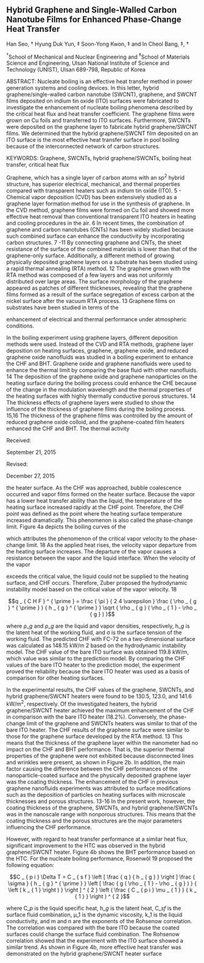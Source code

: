 <!-- image -->

## Hybrid Graphene and Single-Walled Carbon Nanotube Films for Enhanced Phase-Change Heat Transfer

Han Seo, † Hyung Duk Yun, ‡ Soon-Yong Kwon, ‡ and In Cheol Bang, ‡, †

$^{†}$School of Mechanical and Nuclear Engineering and $^{‡}$School of Materials Science and Engineering, Ulsan National Institute of Science and Technology (UNIST), Ulsan 689-798, Republic of Korea

<!-- image -->

ABSTRACT: Nucleate boiling is an effective heat transfer method in power generation systems and cooling devices. In this letter, hybrid graphene/single-walled carbon nanotube (SWCNT), graphene, and SWCNT films deposited on indium tin oxide (ITO) surfaces were fabricated to investigate the enhancement of nucleate boiling phenomena described by the critical heat flux and heat transfer coefficient. The graphene films were grown on Cu foils and transferred to ITO surfaces. Furthermore, SWCNTs were deposited on the graphene layer to fabricate hybrid graphene/SWCNT films. We determined that the hybrid graphene/SWCNT film deposited on an ITO surface is the most effective heat transfer surface in pool boiling because of the interconnected network of carbon structures.

KEYWORDS: Graphene, SWCNTs, hybrid graphene/SWCNTs, boiling heat transfer, critical heat flux

Graphene, which has a single layer of carbon atoms with an sp$^{2}$ hybrid structure, has superior electrical, mechanical, and thermal properties compared with transparent heaters such as indium tin oxide (ITO). 5 - Chemical vapor deposition (CVD) has been extensively studied as a graphene layer formation method for use in the synthesis of graphene. In the CVD method, graphene films were formed on Cu foil and showed more effective heat removal than conventional transparent ITO heaters in heating and cooling procedures in the air. 6 In recent times, the combination of graphene and carbon nanotubes (CNTs) has been widely studied because such combined surface can enhance the conductivity by incorporating carbon structures. 7 -11 By connecting graphene and CNTs, the sheet resistance of the surface of the combined materials is lower than that of the graphene-only surface. Additionally, a different method of growing physically deposited graphene layers on a substrate has been studied using a rapid thermal annealing (RTA) method. 12 The graphene grown with the RTA method was composed of a few layers and was not uniformly distributed over large areas. The surface morphology of the graphene appeared as patches of different thicknesses, revealing that the graphene films formed as a result of the surface segregation of excess carbon at the nickel surface after the vacuum RTA process. 13 Graphene films on substrates have been studied in terms of the

<!-- image -->

enhancement of electrical and thermal performance under atmospheric conditions.

In the boiling experiment using graphene layers, different deposition methods were used. Instead of the CVD and RTA methods, graphene layer deposition on heating surfaces, graphene, graphene oxide, and reduced graphene oxide nanofluids was studied in a boiling experiment to enhance the CHF and BHT. Graphene oxide and graphene nanofluids were used to enhance the thermal limit by comparing the base fluid with other nanofluids. 14 The deposition of the graphene oxide and graphene nanoparticles on the heating surface during the boiling process could enhance the CHE because of the change in the modulation wavelength and the thermal properties of the heating surfaces with highly thermally conductive porous structures. 14 The thickness effects of graphene layers were studied to show the influence of the thickness of graphene films during the boiling process. 15,16 The thickness of the graphene films was controlled by the amount of reduced graphene oxide colloid, and the graphene-coated film heaters enhanced the CHF and BHT. The thermal activity

Received:

September 21, 2015

Revised:

December 27, 2015

<!-- image -->

<!-- image -->

<!-- image -->

<!-- image -->

<!-- image -->

<!-- image -->

<!-- image -->

<!-- image -->

<!-- image -->

<!-- image -->

<!-- image -->

<!-- image -->

<!-- image -->

<!-- image -->

<!-- image -->

<!-- image -->

<!-- image -->

<!-- image -->

<!-- image -->

<!-- image -->

<!-- image -->

<!-- image -->

<!-- image -->

<!-- image -->

<!-- image -->

<!-- image -->

<!-- image -->

<!-- image -->

<!-- image -->

<!-- image -->

<!-- image -->

<!-- image -->

<!-- image -->

<!-- image -->

<!-- image -->

<!-- image -->

<!-- image -->

<!-- image -->

<!-- image -->

<!-- image -->

<!-- image -->

<!-- image -->

<!-- image -->

<!-- image -->

<!-- image -->

<!-- image -->

<!-- image -->

<!-- image -->

<!-- image -->

<!-- image -->

<!-- image -->

<!-- image -->

<!-- image -->

<!-- image -->

<!-- image -->

<!-- image -->

<!-- image -->

<!-- image -->

<!-- image -->

<!-- image -->

<!-- image -->

<!-- image -->

<!-- image -->

<!-- image -->

<!-- image -->

<!-- image -->

<!-- image -->

<!-- image -->

<!-- image -->

<!-- image -->

<!-- image -->

<!-- image -->

<!-- image -->

<!-- image -->

<!-- image -->

<!-- image -->

<!-- image -->

<!-- image -->

<!-- image -->

<!-- image -->

<!-- image -->

<!-- image -->

<!-- image -->

<!-- image -->

<!-- image -->

<!-- image -->

<!-- image -->

<!-- image -->

<!-- image -->

<!-- image -->

<!-- image -->

<!-- image -->

<!-- image -->

<!-- image -->

<!-- image -->

<!-- image -->

<!-- image -->

<!-- image -->

<!-- image -->

<!-- image -->

<!-- image -->

<!-- image -->

<!-- image -->

<!-- image -->

<!-- image -->

<!-- image -->

<!-- image -->

<!-- image -->

<!-- image -->

<!-- image -->

<!-- image -->

<!-- image -->

<!-- image -->

<!-- image -->

<!-- image -->

<!-- image -->

<!-- image -->

<!-- image -->

<!-- image -->

<!-- image -->

<!-- image -->

<!-- image -->

<!-- image -->

<!-- image -->

<!-- image -->

<!-- image -->

<!-- image -->

<!-- image -->

<!-- image -->

<!-- image -->

<!-- image -->

<!-- image -->

<!-- image -->

<!-- image -->

<!-- image -->

<!-- image -->

<!-- image -->

<!-- image -->

<!-- image -->

<!-- image -->

<!-- image -->

<!-- image -->

<!-- image -->

<!-- image -->

<!-- image -->

<!-- image -->

<!-- image -->

<!-- image -->

<!-- image -->

<!-- image -->

<!-- image -->

<!-- image -->

<!-- image -->

<!-- image -->

<!-- image -->

<!-- image -->

<!-- image -->

<!-- image -->

<!-- image -->

<!-- image -->

<!-- image -->

<!-- image -->

<!-- image -->

<!-- image -->

<!-- image -->

<!-- image -->

<!-- image -->

<!-- image -->

<!-- image -->

<!-- image -->

<!-- image -->

<!-- image -->

<!-- image -->

<!-- image -->

<!-- image -->

<!-- image -->

<!-- image -->

<!-- image -->

<!-- image -->

<!-- image -->

<!-- image -->

<!-- image -->

<!-- image -->

<!-- image -->

<!-- image -->

<!-- image -->

<!-- image -->

<!-- image -->

<!-- image -->

<!-- image -->

<!-- image -->

<!-- image -->

<!-- image -->

<!-- image -->

<!-- image -->

<!-- image -->

<!-- image -->

<!-- image -->

<!-- image -->

<!-- image -->

<!-- image -->

<!-- image -->

<!-- image -->

<!-- image -->

<!-- image -->

<!-- image -->

<!-- image -->

<!-- image -->

<!-- image -->

<!-- image -->

<!-- image -->

<!-- image -->

<!-- image -->

<!-- image -->

<!-- image -->

<!-- image -->

<!-- image -->

<!-- image -->

<!-- image -->

<!-- image -->

<!-- image -->

<!-- image -->

<!-- image -->

<!-- image -->

<!-- image -->

<!-- image -->

<!-- image -->

<!-- image -->

<!-- image -->

<!-- image -->

<!-- image -->

<!-- image -->

<!-- image -->

<!-- image -->

<!-- image -->

<!-- image -->

<!-- image -->

<!-- image -->

<!-- image -->

<!-- image -->

<!-- image -->

<!-- image -->

<!-- image -->

<!-- image -->

<!-- image -->

<!-- image -->

<!-- image -->

<!-- image -->

<!-- image -->

<!-- image -->

<!-- image -->

<!-- image -->

<!-- image -->

<!-- image -->

<!-- image -->

<!-- image -->

<!-- image -->

<!-- image -->

<!-- image -->

<!-- image -->

<!-- image -->

<!-- image -->

<!-- image -->

<!-- image -->

<!-- image -->

<!-- image -->

<!-- image -->

<!-- image -->

<!-- image -->

<!-- image -->

<!-- image -->

<!-- image -->

<!-- image -->

<!-- image -->

<!-- image -->

<!-- image -->

<!-- image -->

<!-- image -->

<!-- image -->

<!-- image -->

<!-- image -->

<!-- image -->

<!-- image -->

<!-- image -->

<!-- image -->

<!-- image -->

<!-- image -->

<!-- image -->

<!-- image -->

<!-- image -->

<!-- image -->

<!-- image -->

<!-- image -->

<!-- image -->

<!-- image -->

<!-- image -->

<!-- image -->

<!-- image -->

<!-- image -->

<!-- image -->

<!-- image -->

<!-- image -->

<!-- image -->

<!-- image -->

<!-- image -->

<!-- image -->

<!-- image -->

<!-- image -->

<!-- image -->

<!-- image -->

<!-- image -->

<!-- image -->

<!-- image -->

<!-- image -->

<!-- image -->

<!-- image -->

<!-- image -->

<!-- image -->

<!-- image -->

<!-- image -->

<!-- image -->

<!-- image -->

<!-- image -->

<!-- image -->

<!-- image -->

<!-- image -->

<!-- image -->

<!-- image -->

<!-- image -->

<!-- image -->

<!-- image -->

<!-- image -->

<!-- image -->

<!-- image -->

<!-- image -->

the heater surface. As the CHF was approached, bubble coalescence occurred and vapor films formed on the heater surface. Because the vapor has a lower heat transfer ability than the liquid, the temperature of the heating surface increased rapidly at the CHF point. Therefore, the CHF point was defined as the point where the heating surface temperature increased dramatically. This phenomenon is also called the phase-change limit. Figure 4a depicts the boiling curves of the

<!-- image -->

<!-- image -->

<!-- image -->

which attributes the phenomenon of the critical vapor velocity to the phase-change limit. 18 As the applied heat rises, the velocity vapor departure from the heating surface increases. The departure of the vapor causes a resistance between the vapor and the liquid interface. When the velocity of the vapor

exceeds the critical value, the liquid could not be supplied to the heating surface, and CHF occurs. Therefore, Zuber proposed the hydrodynamic instability model based on the critical value of the vapor velocity. 18

$$q _ { C H F } ^ { \prime } = \frac { \pi } { 2 4 \varepsilon } \frac { \rho _ { g } ^ { \prime } } { h _ { g } ^ { \prime } } \sqrt { \rho _ { g } ( \rho _ { 1 } - \rho _ { g } ) }$$

where ρ$\_{g}$ and ρ$\_{g}$ are the liquid and vapor densities, respectively, h$\_{g}$ is the latent heat of the working fluid, and σ is the surface tension of the working fluid. The predicted CHF with FC-72 on a two-dimensional surface was calculated as 148.15 kW/m 2 based on the hydrodynamic instability model. The CHF value of the bare ITO surface was obtained 119.8 kW/m, which value was similar to the prediction model. By comparing the CHF values of the bare ITO heater to the prediction model, the experiment proved the reliability because the bare ITO heater was used as a basis of comparison for other heating surfaces.

In the experimental results, the CHF values of the graphene, SWCNTs, and hybrid graphene/SWCNT heaters were found to be 130.5, 123.0, and 141.6 kW/m$^{2}$, respectively. Of the investigated heaters, the hybrid graphene/SWCNT heater achieved the maximum enhancement of the CHF in comparison with the bare ITO heater (18.2%). Conversely, the phase-change limit of the graphene and SWCNTs heaters was similar to that of the bare ITO heater. The CHF results of the graphene surface were similar to those for the graphene surface developed by the RTA method. 13 This means that the thickness of the graphene layer within the nanometer had no impact on the CHF and BHT performance. That is, the superior thermal properties of the graphene were not exhibited because disconnected lines and wrinkles were present, as shown in Figure 2b. In addition, the main factor causing the difference between the CHF performances of the nanoparticle-coated surface and the physically deposited graphene layer was the coating thickness. The enhancement of the CHF in previous graphene nanofluids experiments was attributed to surface modifications such as the deposition of particles on heating surfaces with microscale thicknesses and porous structures. 13-16 In the present work, however, the coating thickness of the graphene, SWCNTs, and hybrid graphene/SWCNTs was in the nanoscale range with nonporous structures. This means that the coating thickness and the porous structures are the major parameters influencing the CHF performance.

However, with regard to heat transfer performance at a similar heat flux, significant improvement to the HTC was observed in the hybrid graphene/SWCNT heater. Figure 4b shows the BHT performance based on the HTC. For the nucleate boiling performance, Rosenwöl 19 proposed the following equation:

$$C _ { p i } \Delta T = C _ { s f } \left [ \frac { q } { h _ { g } } \right ] \frac { \sigma } { h _ { g } ^ { \prime } } \left [ \frac { g ( \rho _ { 1 } - \rho _ { g } ) } { \left ( k _ { 1 } \right ) } \right ] ^ { 2 } \left ( \frac { C _ { p i } \mu _ { 1 } } { k _ { 1 } } \right ) ^ { 2 }$$

where C$\_{p}$ is the liquid specific heat, h$\_{g}$ is the latent heat, C$\_{sf}$ is the surface fluid combination, µ$\_{1}$ is the dynamic viscosity, k$\_{1}$ is the liquid conductivity, and m and n are the exponents of the Rohsenow correlation. The correlation was compared with the bare ITO because the coated surfaces could change the surface fluid combination. The Rohsenow correlation showed that the experiment with the ITO surface showed a similar trend. As shown in Figure 4b, more effective heat transfer was demonstrated on the hybrid graphene/SWCNT heater surface

<!-- image -->

<!-- image -->

<!-- image -->